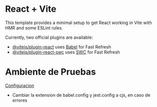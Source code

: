 # React + Vite

This template provides a minimal setup to get React working in Vite with HMR and some ESLint rules.

Currently, two official plugins are available:

- [@vitejs/plugin-react](https://github.com/vitejs/vite-plugin-react/blob/main/packages/plugin-react/README.md) uses [Babel](https://babeljs.io/) for Fast Refresh
- [@vitejs/plugin-react-swc](https://github.com/vitejs/vite-plugin-react-swc) uses [SWC](https://swc.rs/) for Fast Refresh


# Ambiente de Pruebas

[Configuracion](https://gist.github.com/Klerith/ca7e57fae3c9ab92ad08baadc6c26177)

- Cambiar la extension de babel.config y jest.config a cjs, en caso de errores